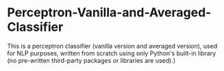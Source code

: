 # Perceptron-Vanilla-and-Averaged-Classifier
This is a perceptron classifier (vanilla version and averaged version), used for NLP purposes, written from scratch using only Python's built-in library (no pre-written third-party packages or libraries are used).)
